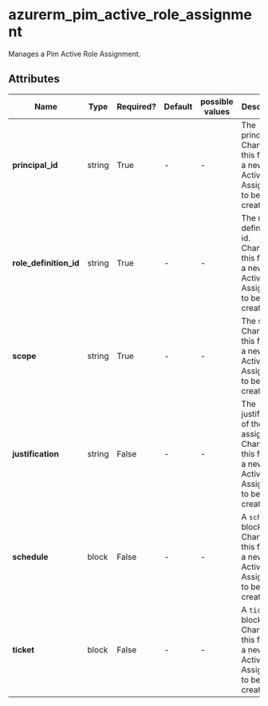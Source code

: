 # azurerm_pim_active_role_assignment

Manages a Pim Active Role Assignment.

## Attributes

| Name | Type | Required? | Default  | possible values | Description |
| ---- | ---- | --------- | -------- | ----------- | ----------- |
| **principal_id** | string | True | -  |  -  | The principal id. Changing this forces a new Pim Active Role Assignment to be created. | 
| **role_definition_id** | string | True | -  |  -  | The role definition id. Changing this forces a new Pim Active Role Assignment to be created. | 
| **scope** | string | True | -  |  -  | The scope. Changing this forces a new Pim Active Role Assignment to be created. | 
| **justification** | string | False | -  |  -  | The justification of the role assignment. Changing this forces a new Pim Active Role Assignment to be created. | 
| **schedule** | block | False | -  |  -  | A `schedule` block. Changing this forces a new Pim Active Role Assignment to be created. | 
| **ticket** | block | False | -  |  -  | A `ticket` block. Changing this forces a new Pim Active Role Assignment to be created. | 

